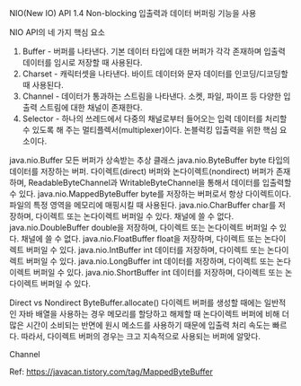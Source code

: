 NIO(New IO) API 1.4 
Non-blocking 입출력과 데이터 버퍼링 기능을 사용

NIO API의 네 가지 핵심 요소
1. Buffer - 버퍼를 나타낸다. 기본 데이터 타입에 대한 버퍼가 각각 존재하며 입출력 데이터를 임시로 저장할 때 사용된다.
2. Charset - 캐릭터셋을 나타낸다. 바이트 데이터와 문자 데이터를 인코딩/디코딩할때 사용된다.
3. Channel - 데이터가 통과하는 스트림을 나타낸다. 소켓, 파일, 파이프 등 다양한 입출력 스트림에 대한 채널이 존재한다.
4. Selector - 하나의 쓰레드에서 다중의 채널로부터 들어오는 입력 데이터를 처리할 수 있도록 해 주는 멀티플렉서(multiplexer)이다. 
  논블럭킹 입출력을 위한 핵심 요소이다.
  
java.nio.Buffer	모든 버퍼가 상속받는 추상 클래스
java.nio.ByteBuffer	byte 타입의 데이터를 저장하는 버퍼. 다이렉트(direct) 버퍼와 논다이렉트(nondirect) 버퍼가 존재하며, ReadableByteChannel과 WritableByteChannel을 통해서 데이터를 입출력할 수 있다.
java.nio.MappedByteBuffer	byte를 저장하는 버퍼로서 항상 다이렉트이다. 파일의 특정 영역을 메모리에 매핑시킬 때 사용된다.
java.nio.CharBuffer	char를 저장하며, 다이렉트 또는 논다이렉트 버퍼일 수 있다. 채널에 쓸 수 없다.
java.nio.DoubleBuffer	double을 저장하며, 다이렉트 또는 논다이렉트 버퍼일 수 있다. 채널에 쓸 수 없다.
java.nio.FloatBuffer	float을 저장하며, 다이렉트 또는 논다이렉트 버퍼일 수 있다.
java.nio.IntBuffer	int 데이터를 저장하며, 다이렉트 또는 논다이렉트 버퍼일 수 있다.
java.nio.LongBuffer	int 데이터를 저장하며, 다이렉트 또는 논다이렉트 버퍼일 수 있다.
java.nio.ShortBuffer	int 데이터를 저장하며, 다이렉트 또는 논다이렉트 버퍼일 수 있다.

Direct vs Nondirect
ByteBuffer.allocate()
다이렉트 버퍼를 생성할 때에는 일반적인 자바 배열을 사용하는 경우 메모리를 할당하고 해제할 때 논다이렉트 버퍼에 비해 더 많은 시간이 소비되는 반면에 
원시 메소드를 사용하기 때문에 입출력 처리 속도는 빠르다. 
따라서, 다이렉트 버퍼의 경우는 크고 지속적으로 사용되는 버퍼에 알맞다.

Channel


Ref: https://javacan.tistory.com/tag/MappedByteBuffer
